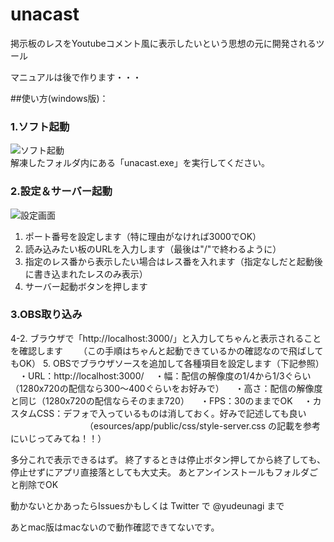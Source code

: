 # unacast
掲示板のレスをYoutubeコメント風に表示したいという思想の元に開発されるツール

マニュアルは後で作ります・・・

##使い方(windows版)：

### 1.ソフト起動
![ソフト起動](https://raw.githubusercontent.com/yudeunagi/unacast/develop/documents/help/img/help01.jpg)  
解凍したフォルダ内にある「unacast.exe」を実行してください。

### 2.設定＆サーバー起動
![設定画面](https://raw.githubusercontent.com/yudeunagi/unacast/develop/documents/help/img/help02.jpg)  
1. ポート番号を設定します（特に理由がなければ3000でOK）
1. 読み込みたい板のURLを入力します（最後は"/"で終わるように）
1. 指定のレス番から表示したい場合はレス番を入れます（指定なしだと起動後に書き込まれたレスのみ表示）
1. サーバー起動ボタンを押します

### 3.OBS取り込み
4-2. ブラウザで「http://localhost:3000/」と入力してちゃんと表示されることを確認します
　　（この手順はちゃんと起動できているかの確認なので飛ばしてもOK）
5. OBSでブラウザソースを追加して各種項目を設定します（下記参照）
　・URL：http://localhost:3000/
　・幅：配信の解像度の1/4から1/3ぐらい（1280x720の配信なら300～400ぐらいをお好みで）
　・高さ：配信の解像度と同じ（1280x720の配信ならそのまま720）
　・FPS：30のままでOK
　・カスタムCSS：デフォで入っているものは消しておく。好みで記述しても良い
　　　　　　　　　（esources/app/public/css/style-server.css の記載を参考にいじってみてね！！）
         
多分これで表示できるはず。
終了するときは停止ボタン押してから終了しても、停止せずにアプリ直接落としても大丈夫。
あとアンインストールもフォルダごと削除でOK

動かないとかあったらIssuesかもしくは Twitter で @yudeunagi まで

あとmac版はmacないので動作確認できてないです。
